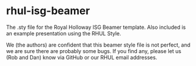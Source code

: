 # rhul-isg-beamer
The .sty file for the Royal Holloway ISG Beamer template.  Also included is an example presentation using the RHUL Style.

We (the authors) are confident that this beamer style file is not perfect, and we are sure there are probably some bugs.  If you find any, please let us (Rob and Dan) know via GitHub or our RHUL email addresses.
